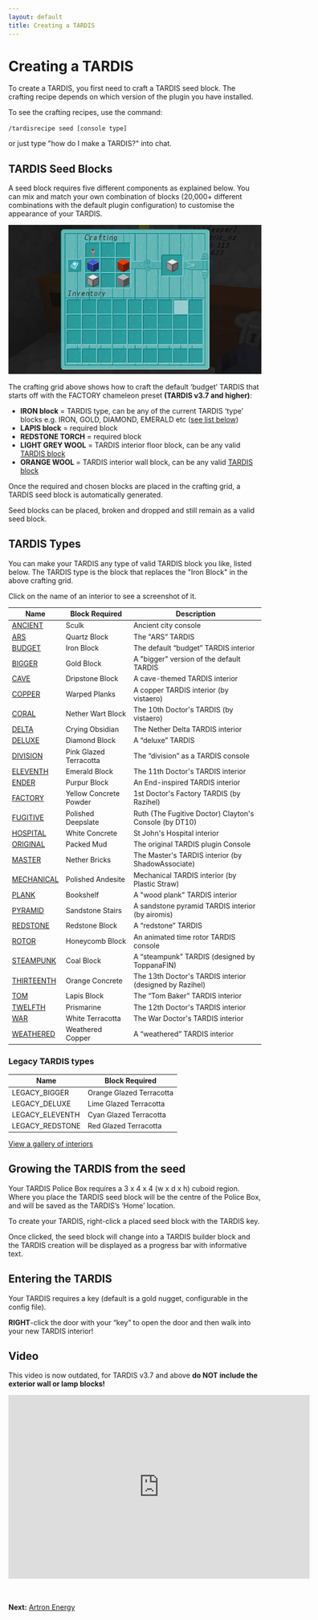 ```yaml
---
layout: default
title: Creating a TARDIS
---
```


# Creating a TARDIS

To create a TARDIS, you first need to craft a TARDIS seed block. The crafting recipe depends on which version of the
plugin you have installed.

To see the crafting recipes, use the command:

`/tardisrecipe seed [console type]`

or just type "how do I make a TARDIS?" into chat.

## TARDIS Seed Blocks

A seed block requires five different components as explained below. You can mix and match your own combination of
blocks (20,000+ different combinations with the default plugin configuration) to customise the appearance of your
TARDIS.

![Crafting a TARDIS seed block](/images/docs/craftdefaultseed-v3.7.jpg)

The crafting grid above shows how to craft the default ‘budget’ TARDIS that starts off with the FACTORY chameleon preset
**(TARDIS v3.7 and higher)**:

- **IRON block** = TARDIS type, can be any of the current TARDIS ‘type’ blocks e.g. IRON, GOLD, DIAMOND, EMERALD
  etc ([see list below](#tardis-types))
- **LAPIS block** = required block
- **REDSTONE TORCH** = required block
- **LIGHT GREY WOOL** = TARDIS interior floor block, can be any
  valid [TARDIS block](https://github.com/eccentricdevotion/TARDIS/blob/v4.0/src/main/resources/blocks.yml#L4-L127)
- **ORANGE WOOL** = TARDIS interior wall block, can be any
  valid [TARDIS block](https://github.com/eccentricdevotion/TARDIS/blob/v4.0/src/main/resources/blocks.yml#L4-L127)

Once the required and chosen blocks are placed in the crafting grid, a TARDIS seed block is automatically generated.

Seed blocks can be placed, broken and dropped and still remain as a valid seed block.

## TARDIS Types

You can make your TARDIS any type of valid TARDIS block you like, listed below.
The TARDIS type is the block that replaces the "Iron Block" in the above crafting grid.

Click on the name of an interior to see a screenshot of it.

| Name                                  | Block Required         | Description                                             |
|---------------------------------------|------------------------|---------------------------------------------------------|
| [ANCIENT](interiors.md#ancient)       | Sculk                  | Ancient city console                                    |
| [ARS](interiors.md#ars)               | Quartz Block           | The "ARS” TARDIS                                        |
| [BUDGET](interiors.md#budget)         | Iron Block             | The default “budget” TARDIS interior                    |
| [BIGGER](interiors.md#bigger)         | Gold Block             | A "bigger" version of the default TARDIS                |
| [CAVE](interiors.md#cave)             | Dripstone Block        | A cave-themed TARDIS interior                           |
| [COPPER](interiors.md#copper)         | Warped Planks          | A copper TARDIS interior (by vistaero)                  |
| [CORAL](interiors.md#coral)           | Nether Wart Block      | The 10th Doctor's TARDIS (by vistaero)                  |
| [DELTA](interiors.md#delta)           | Crying Obsidian        | The Nether Delta TARDIS interior                        |
| [DELUXE](interiors.md#deluxe)         | Diamond Block          | A “deluxe” TARDIS                                       |
| [DIVISION](interiors.md#division)     | Pink Glazed Terracotta | The “division” as a TARDIS console                      |
| [ELEVENTH](interiors.md#eleventh)     | Emerald Block          | The 11th Doctor's TARDIS interior                       |
| [ENDER](interiors.md#ender)           | Purpur Block           | An End-inspired TARDIS interior                         |
| [FACTORY](interiors.md#factory)       | Yellow Concrete Powder | 1st Doctor's Factory TARDIS (by Razihel)                |
| [FUGITIVE](interiors.md#fugitive)     | Polished Deepslate     | Ruth (The Fugitive Doctor) Clayton's Console (by DT10)  |
| [HOSPITAL](interiors.md#hospital)     | White Concrete         | St John's Hospital interior                             |
| [ORIGINAL](interiors.md#original)     | Packed Mud             | The original TARDIS plugin Console                      |
| [MASTER](interiors.md#master)         | Nether Bricks          | The Master's TARDIS interior (by ShadowAssociate)       |
| [MECHANICAL](interiors.md#mechanical) | Polished Andesite      | Mechanical TARDIS interior (by Plastic Straw)           |
| [PLANK](interiors.md#plank)           | Bookshelf              | A "wood plank" TARDIS interior                          |
| [PYRAMID](interiors.md#pyramid)       | Sandstone Stairs       | A sandstone pyramid TARDIS interior (by airomis)        |
| [REDSTONE](interiors.md#redstone)     | Redstone Block         | A “redstone” TARDIS                                     |
| [ROTOR](interiors.md#rotor)           | Honeycomb Block        | An animated time rotor TARDIS console                   |
| [STEAMPUNK](interiors.md#steampunk)   | Coal Block             | A “steampunk” TARDIS (designed by ToppanaFIN)           |
| [THIRTEENTH](interiors.md#thirteenth) | Orange Concrete        | The 13th Doctor's TARDIS interior (designed by Razihel) |
| [TOM](interiors.md#tom)               | Lapis Block            | The “Tom Baker” TARDIS interior                         |
| [TWELFTH](interiors.md#twelfth)       | Prismarine             | The 12th Doctor's TARDIS interior                       |
| [WAR](interiors.md#war)               | White Terracotta       | The War Doctor's TARDIS interior                        |
| [WEATHERED](interiors.md#weathered)   | Weathered Copper       | A “weathered” TARDIS interior                           |

### Legacy TARDIS types

| Name            | Block Required               |
|-----------------|------------------------------|
| LEGACY_BIGGER   | Orange Glazed Terracotta     |
| LEGACY_DELUXE   | Lime Glazed Terracotta       |
| LEGACY_ELEVENTH | Cyan Glazed Terracotta       |
| LEGACY_REDSTONE | Red Glazed Terracotta        |

[View a gallery of interiors](interiors.md)

## Growing the TARDIS from the seed

Your TARDIS Police Box requires a 3 x 4 x 4 (w x d x h) cuboid region. Where you place the TARDIS seed block will be the
centre of the Police Box, and will be saved as the TARDIS’s ‘Home’ location.

To create your TARDIS, right-click a placed seed block with the TARDIS key.

Once clicked, the seed block will change into a TARDIS builder block and the TARDIS creation will be displayed as a
progress bar with informative text.

## Entering the TARDIS

Your TARDIS requires a key (default is a gold nugget, configurable in the config file).

**RIGHT**-click the door with your “key” to open the door and then walk into your new TARDIS interior!

## Video

This video is now outdated, for TARDIS v3.7 and above **do NOT include the exterior wall or lamp blocks!**

<iframe src="https://player.vimeo.com/video/80702478" width="600" height="366" frameborder="0" webkitallowfullscreen mozallowfullscreen allowfullscreen></iframe>

&nbsp;

**Next:** [Artron Energy](artron-energy.md)
